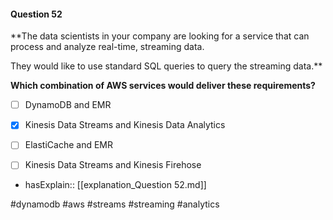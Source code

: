 #### Question  52


**The data scientists in your company are looking for a service that can process and analyze real-time, streaming data.

They would like to use standard SQL queries to query the streaming data.**


**Which combination of AWS services would deliver these requirements?**


- [ ] DynamoDB and EMR


- [x] Kinesis Data Streams and Kinesis Data Analytics


- [ ] ElastiCache and EMR


- [ ] Kinesis Data Streams and Kinesis Firehose



- hasExplain:: [[explanation_Question  52.md]]

#dynamodb #aws #streams #streaming #analytics 